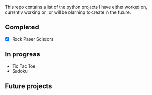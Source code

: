 This repo contains a list of the python projects I have either worked on, currently working on, or will be planning to create in the future.

## Completed

- [x] Rock Paper Scissors

## In progress


- Tic Tac Toe
- Sudoku


## Future projects